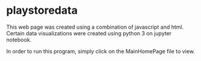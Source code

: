 # playstoredata

This web page was created using a combination of javascript and html. 
Certain data visualizations were created using python 3 on jupyter notebook.

In order to run this program, simply click on the MainHomePage file to view.
